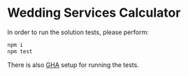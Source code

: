 # Wedding Services Calculator

In order to run the solution tests, please perform:
```sh
npm i
npm test
```

There is also [GHA](https://github.com/orzech123123/wedding-services-calculator/actions) setup for running the tests. 